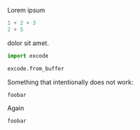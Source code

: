 Lorem ipsum
```python
1 + 2 + 3
2 + 5
```
dolor sit amet.
```python
import excode

excode.from_buffer
```
Something that intentionally does not work:
```bash
foobar
```
Again
```python
foobar
```

